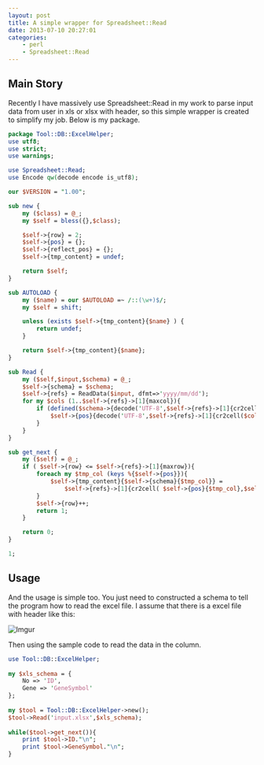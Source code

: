 ```yaml
---
layout: post
title: A simple wrapper for Spreadsheet::Read
date: 2013-07-10 20:27:01
categories:
	- perl
	- Spreadsheet::Read
---
```

Main Story
---
Recently I have massively use Spreadsheet::Read in my work to parse input data from user in xls or xlsx with header, so this simple wrapper is created to simplify my job. Below is my package.

``` perl
package Tool::DB::ExcelHelper;
use utf8;
use strict;
use warnings;

use Spreadsheet::Read;
use Encode qw(decode encode is_utf8);

our $VERSION = "1.00";

sub new {
	my ($class) = @_;
	my $self = bless({},$class);

	$self->{row} = 2;
	$self->{pos} = {};
	$self->{reflect_pos} = {};
	$self->{tmp_content} = undef;

	return $self;
}

sub AUTOLOAD {
	my ($name) = our $AUTOLOAD =~ /::(\w+)$/;
	my $self = shift;

	unless (exists $self->{tmp_content}{$name} ) {
	    return undef;
	}

	return $self->{tmp_content}{$name};
}

sub Read {
	my ($self,$input,$schema) = @_;
	$self->{schema} = $schema;
	$self->{refs} = ReadData($input, dfmt=>'yyyy/mm/dd');
	for my $cols (1..$self->{refs}->[1]{maxcol}){
		if (defined($schema->{decode('UTF-8',$self->{refs}->[1]{cr2cell($cols,1)})})){
			$self->{pos}{decode('UTF-8',$self->{refs}->[1]{cr2cell($cols,1)})} = $cols;
		}
	}
}

sub get_next {
	my ($self) = @_;
	if ( $self->{row} <= $self->{refs}->[1]{maxrow}){
		foreach my $tmp_col (keys %{$self->{pos}}){
			$self->{tmp_content}{$self->{schema}{$tmp_col}} = 
				$self->{refs}->[1]{cr2cell( $self->{pos}{$tmp_col},$self->{row} )};
		}
		$self->{row}++;
		return 1;
	}

	return 0;
}

1;
```
Usage
---
And the usage is simple too. You just need to constructed a schema to tell the program how to read the excel file. I assume that there is a excel file with header like this:

![Imgur](http://i.imgur.com/wpHQChC.png)

Then using the sample code to read the data in the column.

``` perl
use Tool::DB::ExcelHelper;
 
my $xls_schema = {
	No => 'ID',
 	Gene => 'GeneSymbol'
};
 
my $tool = Tool::DB::ExcelHelper->new();
$tool->Read('input.xlsx',$xls_schema);
 
while($tool->get_next()){
    print $tool->ID."\n";
    print $tool->GeneSymbol."\n";
}
```
